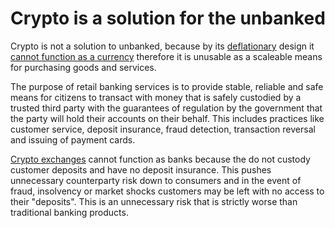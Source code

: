 # Crypto is a solution for the unbanked

Crypto is not a solution to unbanked, because by its [deflationary](../concepts/deflationary.md) design it [cannot function as a currency](is-bitcoin-currency.md) therefore it is unusable as a scaleable means for purchasing goods and services.

The purpose of retail banking services is to provide stable, reliable and safe means for citizens to transact with money that is safely custodied by a trusted third party with the guarantees of regulation by the government that the party will hold their accounts on their behalf. This includes practices like customer service, deposit insurance, fraud detection, transaction reversal and issuing of payment cards.

[Crypto exchanges](../concepts/crypto-exchange.md) cannot function as banks because the do not custody customer deposits and have no deposit insurance. This pushes unnecessary counterparty risk down to consumers and in the event of fraud, insolvency or market shocks customers may be left with no access to their "deposits". This is an unnecessary risk that is strictly worse than traditional banking products.